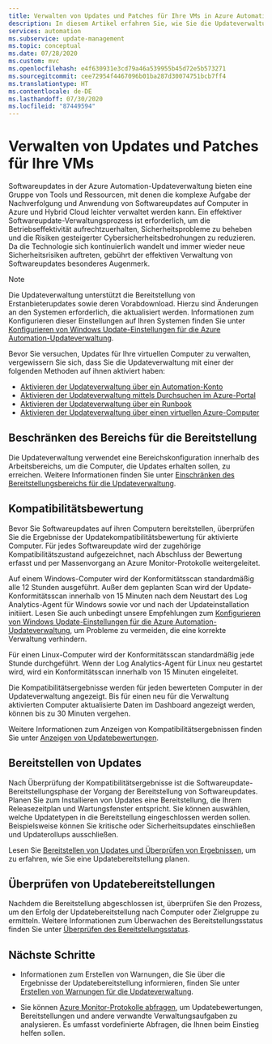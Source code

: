 ```yaml
---
title: Verwalten von Updates und Patches für Ihre VMs in Azure Automation
description: In diesem Artikel erfahren Sie, wie Sie die Updateverwaltung verwenden können, um Updates und Patches für Ihre Azure- und Nicht-Azure-VMs zu verwalten.
services: automation
ms.subservice: update-management
ms.topic: conceptual
ms.date: 07/28/2020
ms.custom: mvc
ms.openlocfilehash: e4f630931e3cd79a46a539955b45d72e5b573271
ms.sourcegitcommit: cee72954f4467096b01ba287d30074751bcb7ff4
ms.translationtype: HT
ms.contentlocale: de-DE
ms.lasthandoff: 07/30/2020
ms.locfileid: "87449594"
---
```

# <a name="manage-updates-and-patches-for-your-vms"></a>Verwalten von Updates und Patches für Ihre VMs

Softwareupdates in der Azure Automation-Updateverwaltung bieten eine Gruppe von Tools und Ressourcen, mit denen die komplexe Aufgabe der Nachverfolgung und Anwendung von Softwareupdates auf Computer in Azure und Hybrid Cloud leichter verwaltet werden kann. Ein effektiver Softwareupdate-Verwaltungsprozess ist erforderlich, um die Betriebseffektivität aufrechtzuerhalten, Sicherheitsprobleme zu beheben und die Risiken gesteigerter Cybersicherheitsbedrohungen zu reduzieren. Da die Technologie sich kontinuierlich wandelt und immer wieder neue Sicherheitsrisiken auftreten, gebührt der effektiven Verwaltung von Softwareupdates besonderes Augenmerk.

> [!NOTE]
> Die Updateverwaltung unterstützt die Bereitstellung von Erstanbieterupdates sowie deren Vorabdownload. Hierzu sind Änderungen an den Systemen erforderlich, die aktualisiert werden. Informationen zum Konfigurieren dieser Einstellungen auf Ihren Systemen finden Sie unter [Konfigurieren von Windows Update-Einstellungen für die Azure Automation-Updateverwaltung](update-mgmt-configure-wuagent.md).

Bevor Sie versuchen, Updates für Ihre virtuellen Computer zu verwalten, vergewissern Sie sich, dass Sie die Updateverwaltung mit einer der folgenden Methoden auf ihnen aktiviert haben:

* [Aktivieren der Updateverwaltung über ein Automation-Konto](update-mgmt-enable-automation-account.md)
* [Aktivieren der Updateverwaltung mittels Durchsuchen im Azure-Portal](update-mgmt-enable-portal.md)
* [Aktivieren der Updateverwaltung über ein Runbook](update-mgmt-enable-runbook.md)
* [Aktivieren der Updateverwaltung über einen virtuellen Azure-Computer](update-mgmt-enable-vm.md)

## <a name="limit-the-scope-for-the-deployment"></a><a name="scope-configuration"></a>Beschränken des Bereichs für die Bereitstellung

Die Updateverwaltung verwendet eine Bereichskonfiguration innerhalb des Arbeitsbereichs, um die Computer, die Updates erhalten sollen, zu erreichen. Weitere Informationen finden Sie unter [Einschränken des Bereitstellungsbereichs für die Updateverwaltung](update-mgmt-scope-configuration.md).

## <a name="compliance-assessment"></a>Kompatibilitätsbewertung

Bevor Sie Softwareupdates auf ihren Computern bereitstellen, überprüfen Sie die Ergebnisse der Updatekompatibilitätsbewertung für aktivierte Computer. Für jedes Softwareupdate wird der zugehörige Kompatibilitätszustand aufgezeichnet, nach Abschluss der Bewertung erfasst und per Massenvorgang an Azure Monitor-Protokolle weitergeleitet.

Auf einem Windows-Computer wird der Konformitätsscan standardmäßig alle 12 Stunden ausgeführt. Außer dem geplanten Scan wird der Update-Konformitätsscan innerhalb von 15 Minuten nach dem Neustart des Log Analytics-Agent für Windows sowie vor und nach der Updateinstallation initiiert. Lesen Sie auch unbedingt unsere Empfehlungen zum [Konfigurieren von Windows Update-Einstellungen für die Azure Automation-Updateverwaltung](update-mgmt-configure-wuagent.md), um Probleme zu vermeiden, die eine korrekte Verwaltung verhindern.

Für einen Linux-Computer wird der Konformitätsscan standardmäßig jede Stunde durchgeführt. Wenn der Log Analytics-Agent für Linux neu gestartet wird, wird ein Konformitätsscan innerhalb von 15 Minuten eingeleitet.

Die Kompatibilitätsergebnisse werden für jeden bewerteten Computer in der Updateverwaltung angezeigt. Bis für einen neu für die Verwaltung aktivierten Computer aktualisierte Daten im Dashboard angezeigt werden, können bis zu 30 Minuten vergehen.

Weitere Informationen zum Anzeigen von Kompatibilitätsergebnissen finden Sie unter [Anzeigen von Updatebewertungen](update-mgmt-view-update-assessments.md).

## <a name="deploy-updates"></a>Bereitstellen von Updates

Nach Überprüfung der Kompatibilitätsergebnisse ist die Softwareupdate-Bereitstellungsphase der Vorgang der Bereitstellung von Softwareupdates. Planen Sie zum Installieren von Updates eine Bereitstellung, die Ihrem Releasezeitplan und Wartungsfenster entspricht. Sie können auswählen, welche Updatetypen in die Bereitstellung eingeschlossen werden sollen. Beispielsweise können Sie kritische oder Sicherheitsupdates einschließen und Updaterollups ausschließen.

Lesen Sie [Bereitstellen von Updates und Überprüfen von Ergebnissen](update-mgmt-deploy-updates.md), um zu erfahren, wie Sie eine Updatebereitstellung planen.

## <a name="review-update-deployments"></a>Überprüfen von Updatebereitstellungen

Nachdem die Bereitstellung abgeschlossen ist, überprüfen Sie den Prozess, um den Erfolg der Updatebereitstellung nach Computer oder Zielgruppe zu ermitteln. Weitere Informationen zum Überwachen des Bereitstellungsstatus finden Sie unter [Überprüfen des Bereitstellungsstatus](update-mgmt-deploy-updates.md#check-deployment-status).

## <a name="next-steps"></a>Nächste Schritte

* Informationen zum Erstellen von Warnungen, die Sie über die Ergebnisse der Updatebereitstellung informieren, finden Sie unter [Erstellen von Warnungen für die Updateverwaltung](update-mgmt-configure-alerts.md).

* Sie können [Azure Monitor-Protokolle abfragen](update-mgmt-query-logs.md), um Updatebewertungen, Bereitstellungen und andere verwandte Verwaltungsaufgaben zu analysieren. Es umfasst vordefinierte Abfragen, die Ihnen beim Einstieg helfen sollen.